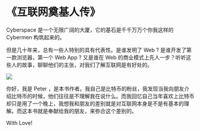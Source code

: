 # 《互联网奠基人传》

Cyberspace 是一个无限广阔的大厦，它的基石是千千万万个你我这样的 Cybermen 构筑起来的。

但是几十年来，总有一些人特别的具有代表性。是谁发明了 Web ? 是谁开发了第一款浏览器，第一个 Web App ? 又是谁在 Web 的商业模式上先人一步？听听这些人的故事，聊聊他们的主张，对我们了解互联网是有好处的。

![](https://img.haoqicat.com/2018103102.jpg)

你好，我是 Peter ，是本书作者。我自己是比特币的粉丝，我发现当我向朋友介绍比特币的时候，他们往往是不理解我在说什么。而我回忆自己当年喜欢上比特币却只是用了一个晚上，我想我和朋友的差别就是对互联网本身是不是有基本的理解。而这本书就是奉献给我的朋友，来弥合这个差别的。

With Love!
